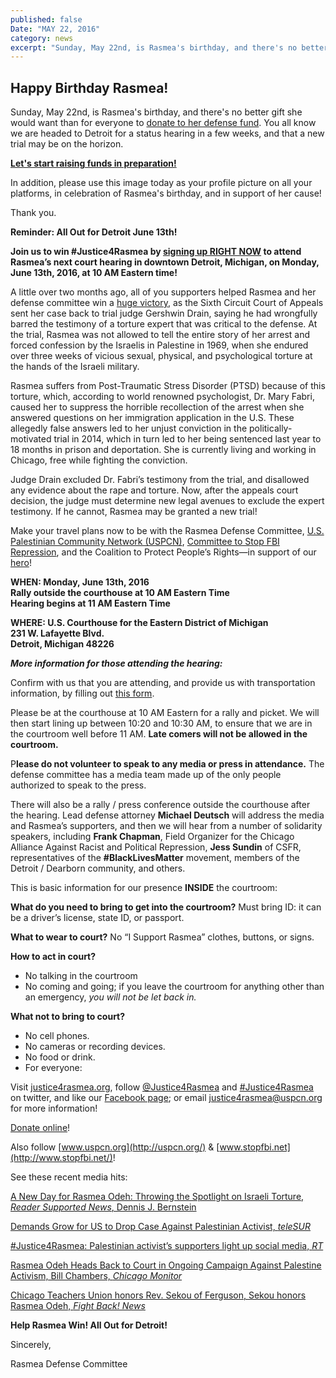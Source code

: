 ```yaml
---
published: false
Date: "MAY 22, 2016"
category: news
excerpt: "Sunday, May 22nd, is Rasmea's birthday, and there's no better gift she would want than for everyone to donate to her defense fund.  You all know we are headed to Detroit for a status hearing in a few weeks, and that a new trial may be on the horizon. Let's start raising funds in preparation!"
---
```



## Happy Birthday Rasmea!

Sunday, May 22nd, is Rasmea's birthday, and there's no better gift she would want than for everyone to [donate to her defense fund](http://justice4rasmea.org/donate/). You all know we are headed to Detroit for a status hearing in a few weeks, and that a new trial may be on the horizon.

**[Let's start raising funds in preparation!](http://justice4rasmea.org/donate/)**

In addition, please use this image today as your profile picture on all your platforms, in celebration of Rasmea's birthday, and in support of her cause!

Thank you.
 

**Reminder: All Out for Detroit June 13th!**

**Join us to win #Justice4Rasmea by [signing up RIGHT NOW](https://docs.google.com/forms/d/1ru4N5poBF6KsKCmq7ufDuNAGKX7dkoaVKGMFMsvNiaw/viewform?c=0&w=1) to attend Rasmea’s next court hearing in downtown Detroit, Michigan, on Monday, June 13th, 2016, at 10 AM Eastern time!**

A little over two months ago, all of you supporters helped Rasmea and her defense committee win a [huge victory](http://justice4rasmea.org/news/2016/02/26/Rasmea-Defense-Committee-celebrating-today-planning-next-steps/), as the Sixth Circuit Court of Appeals sent her case back to trial judge Gershwin Drain, saying he had wrongfully barred the testimony of a torture expert that was critical to the defense. At the trial, Rasmea was not allowed to tell the entire story of her arrest and forced confession by the Israelis in Palestine in 1969, when she endured over three weeks of vicious sexual, physical, and psychological torture at the hands of the Israeli military.

Rasmea suffers from Post-Traumatic Stress Disorder (PTSD) because of this torture, which, according to world renowned psychologist, Dr. Mary Fabri, caused her to suppress the horrible recollection of the arrest when she answered questions on her immigration application in the U.S.  These allegedly false answers led to her unjust conviction in the politically-motivated trial in 2014, which in turn led to her being sentenced last year to 18 months in prison and deportation. She is currently living and working in Chicago, free while fighting the conviction. 
 
Judge Drain excluded Dr. Fabri’s testimony from the trial, and disallowed any evidence about the rape and torture. Now, after the appeals court decision, the judge must determine new legal avenues to exclude the expert testimony. If he cannot, Rasmea may be granted a new trial!
 
Make your travel plans now to be with the Rasmea Defense Committee, [U.S. Palestinian Community Network (USPCN)](http://uspcn.org/), [Committee to Stop FBI Repression](http://www.stopfbi.net/), and the Coalition to Protect People’s Rights—in support of our [hero](http://justice4rasmea.org/about/)!
 
**WHEN: Monday, June 13th, 2016
<br>Rally outside the courthouse at 10 AM Eastern Time 
<br>Hearing begins at 11 AM Eastern Time**

**WHERE: U.S. Courthouse for the Eastern District of Michigan
<br>231 W. Lafayette Blvd.
<br>Detroit, Michigan 48226**
 
 
**_More information for those attending the hearing:_**

Confirm with us that you are attending, and provide us with transportation information, by filling out [this form](https://docs.google.com/forms/d/1ru4N5poBF6KsKCmq7ufDuNAGKX7dkoaVKGMFMsvNiaw/viewform?c=0&w=1).

Please be at the courthouse at 10 AM Eastern for a rally and picket. We will then start lining up between 10:20 and 10:30 AM, to ensure that we are in the courtroom well before 11 AM. **Late comers will not be allowed in the courtroom.**

P**lease do not volunteer to speak to any media or press in attendance.** The defense committee has a media team made up of the only people authorized to speak to the press.

There will also be a rally / press conference outside the courthouse after the hearing. Lead defense attorney **Michael Deutsch** will address the media and Rasmea’s supporters, and then we will hear from a number of solidarity speakers, including **Frank Chapman**, Field Organizer for the Chicago Alliance Against Racist and Political Repression, **Jess Sundin** of CSFR, representatives of the **#BlackLivesMatter** movement, members of the Detroit / Dearborn community, and others.  

This is basic information for our presence **INSIDE** the courtroom:  

**What do you need to bring to get into the courtroom?** Must bring ID: it can be a driver’s license, state ID, or passport.
 
**What to wear to court?** No “I Support Rasmea” clothes, buttons, or signs.
 
**How to act in court?**
- No talking in the courtroom
- No coming and going; if you leave the courtroom for anything other than an emergency, _you will not be let back in._

**What not to bring to court?**
- No cell phones.
- No cameras or recording devices.
- No food or drink.
- For everyone:


Visit [justice4rasmea.org](http://justice4rasmea.org/), follow [@Justice4Rasmea](https://twitter.com/justice4rasmea) and [#Justice4Rasmea](https://twitter.com/hashtag/Justice4Rasmea?src=hash) on twitter, and like our [Facebook page](https://www.facebook.com/Free-Rasmea-Now-678264732186412/); or email justice4rasmea@uspcn.org for more information!

[Donate online](http://justice4rasmea.org/donate/)!  

Also follow [www.uspcn.org](http://uspcn.org/)  & [www.stopfbi.net](http://www.stopfbi.net/)!  

See these recent media hits:

[A New Day for Rasmea Odeh: Throwing the Spotlight on Israeli Torture, _Reader Supported News_, Dennis J. Bernstein](http://readersupportednews.org/opinion2/277-75/36119-a-new-day-for-rasmea-odeh-throwing-the-spotlight-on-israeli-torture)

[Demands Grow for US to Drop Case Against Palestinian Activist, _teleSUR_](http://www.telesurtv.net/english/news/Supporters-Campaign-to-Free-US-Palestinian-Activist-Rasmea-Odeh-20160128-0005.html)

[#Justice4Rasmea: Palestinian activist’s supporters light up social media, _RT_](https://www.rt.com/news/330533-palestinian-activist-trial-us-israel/)

[Rasmea Odeh Heads Back to Court in Ongoing Campaign Against Palestine Activism, Bill Chambers, _Chicago Monitor_](http://chicagomonitor.com/2016/04/rasmea-odeh-heads-back-to-court-in-ongoing-campaign-against-palestine-activism/)

[Chicago Teachers Union honors Rev. Sekou of Ferguson, Sekou honors Rasmea Odeh, _Fight Back! News_](http://www.fightbacknews.org/2016/1/20/chicago-teachers-union-honors-rev-sekou-ferguson-sekou-honors-rasmea-odeh)

**Help Rasmea Win! All Out for Detroit!**

Sincerely,
 
Rasmea Defense Committee

